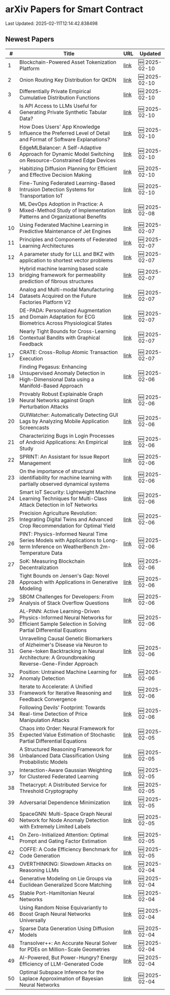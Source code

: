 # arXiv Papers for Smart Contract

Last Updated: 2025-02-11T12:14:42.838498

## Newest Papers

|\#|Title|URL|Updated|
|---|---|---|---|
|1|Blockchain-Powered Asset Tokenization Platform|[link](http://arxiv.org/abs/2502.06752v1)|🆕 2025-02-10|
|2|Onion Routing Key Distribution for QKDN|[link](http://arxiv.org/abs/2502.06657v1)|🆕 2025-02-10|
|3|Differentially Private Empirical Cumulative Distribution Functions|[link](http://arxiv.org/abs/2502.06651v1)|🆕 2025-02-10|
|4|Is API Access to LLMs Useful for Generating Private Synthetic Tabular Data?|[link](http://arxiv.org/abs/2502.06555v1)|🆕 2025-02-10|
|5|How Does Users' App Knowledge Influence the Preferred Level of Detail and Format of Software Explanations?|[link](http://arxiv.org/abs/2502.06549v1)|🆕 2025-02-10|
|6|EdgeMLBalancer: A Self-Adaptive Approach for Dynamic Model Switching on Resource-Constrained Edge Devices|[link](http://arxiv.org/abs/2502.06493v1)|🆕 2025-02-10|
|7|Habitizing Diffusion Planning for Efficient and Effective Decision Making|[link](http://arxiv.org/abs/2502.06401v1)|🆕 2025-02-10|
|8|Fine-Tuning Federated Learning-Based Intrusion Detection Systems for Transportation IoT|[link](http://arxiv.org/abs/2502.06099v1)|🆕 2025-02-10|
|9|ML DevOps Adoption in Practice: A Mixed-Method Study of Implementation Patterns and Organizational Benefits|[link](http://arxiv.org/abs/2502.05634v1)|🆕 2025-02-08|
|10|Using Federated Machine Learning in Predictive Maintenance of Jet Engines|[link](http://arxiv.org/abs/2502.05321v1)|🆕 2025-02-07|
|11|Principles and Components of Federated Learning Architectures|[link](http://arxiv.org/abs/2502.05273v1)|🆕 2025-02-07|
|12|A parameter study for LLL and BKZ with application to shortest vector problems|[link](http://arxiv.org/abs/2502.05160v1)|🆕 2025-02-07|
|13|Hybrid machine learning based scale bridging framework for permeability prediction of fibrous structures|[link](http://arxiv.org/abs/2502.05044v1)|🆕 2025-02-07|
|14|Analog and Multi-modal Manufacturing Datasets Acquired on the Future Factories Platform V2|[link](http://arxiv.org/abs/2502.05020v1)|🆕 2025-02-07|
|15|DE-PADA: Personalized Augmentation and Domain Adaptation for ECG Biometrics Across Physiological States|[link](http://arxiv.org/abs/2502.04973v1)|🆕 2025-02-07|
|16|Nearly Tight Bounds for Cross-Learning Contextual Bandits with Graphical Feedback|[link](http://arxiv.org/abs/2502.04678v1)|🆕 2025-02-07|
|17|$\mathsf{CRATE}$: Cross-Rollup Atomic Transaction Execution|[link](http://arxiv.org/abs/2502.04659v1)|🆕 2025-02-07|
|18|Finding Pegasus: Enhancing Unsupervised Anomaly Detection in High-Dimensional Data using a Manifold-Based Approach|[link](http://arxiv.org/abs/2502.04310v1)|🆕 2025-02-06|
|19|Provably Robust Explainable Graph Neural Networks against Graph Perturbation Attacks|[link](http://arxiv.org/abs/2502.04224v1)|🆕 2025-02-06|
|20|GUIWatcher: Automatically Detecting GUI Lags by Analyzing Mobile Application Screencasts|[link](http://arxiv.org/abs/2502.04202v1)|🆕 2025-02-06|
|21|Characterizing Bugs in Login Processes of Android Applications: An Empirical Study|[link](http://arxiv.org/abs/2502.04200v1)|🆕 2025-02-06|
|22|SPRINT: An Assistant for Issue Report Management|[link](http://arxiv.org/abs/2502.04147v1)|🆕 2025-02-06|
|23|On the importance of structural identifiability for machine learning with partially observed dynamical systems|[link](http://arxiv.org/abs/2502.04131v1)|🆕 2025-02-06|
|24|Smart IoT Security: Lightweight Machine Learning Techniques for Multi-Class Attack Detection in IoT Networks|[link](http://arxiv.org/abs/2502.04057v1)|🆕 2025-02-06|
|25|Precision Agriculture Revolution: Integrating Digital Twins and Advanced Crop Recommendation for Optimal Yield|[link](http://arxiv.org/abs/2502.04054v1)|🆕 2025-02-06|
|26|PINT: Physics-Informed Neural Time Series Models with Applications to Long-term Inference on WeatherBench 2m-Temperature Data|[link](http://arxiv.org/abs/2502.04018v1)|🆕 2025-02-06|
|27|SoK: Measuring Blockchain Decentralization|[link](http://arxiv.org/abs/2501.18279v2)|🆕 2025-02-06|
|28|Tight Bounds on Jensen's Gap: Novel Approach with Applications in Generative Modeling|[link](http://arxiv.org/abs/2502.03988v1)|🆕 2025-02-06|
|29|SBOM Challenges for Developers: From Analysis of Stack Overflow Questions|[link](http://arxiv.org/abs/2502.03975v1)|🆕 2025-02-06|
|30|AL-PINN: Active Learning-Driven Physics-Informed Neural Networks for Efficient Sample Selection in Solving Partial Differential Equations|[link](http://arxiv.org/abs/2502.03963v1)|🆕 2025-02-06|
|31|Unravelling Causal Genetic Biomarkers of Alzheimer's Disease via Neuron to Gene-token Backtracking in Neural Architecture: A Groundbreaking Reverse-Gene-Finder Approach|[link](http://arxiv.org/abs/2502.03938v1)|🆕 2025-02-06|
|32|Position: Untrained Machine Learning for Anomaly Detection|[link](http://arxiv.org/abs/2502.03876v1)|🆕 2025-02-06|
|33|Iterate to Accelerate: A Unified Framework for Iterative Reasoning and Feedback Convergence|[link](http://arxiv.org/abs/2502.03787v1)|🆕 2025-02-06|
|34|Following Devils' Footprint: Towards Real-time Detection of Price Manipulation Attacks|[link](http://arxiv.org/abs/2502.03718v1)|🆕 2025-02-06|
|35|Chaos into Order: Neural Framework for Expected Value Estimation of Stochastic Partial Differential Equations|[link](http://arxiv.org/abs/2502.03670v1)|🆕 2025-02-05|
|36|A Structured Reasoning Framework for Unbalanced Data Classification Using Probabilistic Models|[link](http://arxiv.org/abs/2502.03386v1)|🆕 2025-02-05|
|37|Interaction-Aware Gaussian Weighting for Clustered Federated Learning|[link](http://arxiv.org/abs/2502.03340v1)|🆕 2025-02-05|
|38|Thetacrypt: A Distributed Service for Threshold Cryptography|[link](http://arxiv.org/abs/2502.03247v1)|🆕 2025-02-05|
|39|Adversarial Dependence Minimization|[link](http://arxiv.org/abs/2502.03227v1)|🆕 2025-02-05|
|40|SpaceGNN: Multi-Space Graph Neural Network for Node Anomaly Detection with Extremely Limited Labels|[link](http://arxiv.org/abs/2502.03201v1)|🆕 2025-02-05|
|41|On Zero-Initialized Attention: Optimal Prompt and Gating Factor Estimation|[link](http://arxiv.org/abs/2502.03029v1)|🆕 2025-02-05|
|42|COFFE: A Code Efficiency Benchmark for Code Generation|[link](http://arxiv.org/abs/2502.02827v1)|🆕 2025-02-05|
|43|OVERTHINKING: Slowdown Attacks on Reasoning LLMs|[link](http://arxiv.org/abs/2502.02542v1)|🆕 2025-02-04|
|44|Generative Modeling on Lie Groups via Euclidean Generalized Score Matching|[link](http://arxiv.org/abs/2502.02513v1)|🆕 2025-02-04|
|45|Stable Port-Hamiltonian Neural Networks|[link](http://arxiv.org/abs/2502.02480v1)|🆕 2025-02-04|
|46|Using Random Noise Equivariantly to Boost Graph Neural Networks Universally|[link](http://arxiv.org/abs/2502.02479v1)|🆕 2025-02-04|
|47|Sparse Data Generation Using Diffusion Models|[link](http://arxiv.org/abs/2502.02448v1)|🆕 2025-02-04|
|48|Transolver++: An Accurate Neural Solver for PDEs on Million-Scale Geometries|[link](http://arxiv.org/abs/2502.02414v1)|🆕 2025-02-04|
|49|AI-Powered, But Power-Hungry? Energy Efficiency of LLM-Generated Code|[link](http://arxiv.org/abs/2502.02412v1)|🆕 2025-02-04|
|50|Optimal Subspace Inference for the Laplace Approximation of Bayesian Neural Networks|[link](http://arxiv.org/abs/2502.02345v1)|🆕 2025-02-04|
